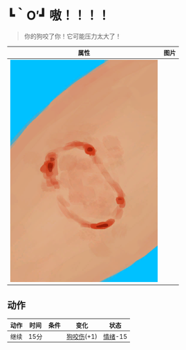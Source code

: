 # ┗｀O′┛ 嗷！！！！  
> 你的狗咬了你！它可能压力太大了！  
  
  属性  |   图片   
 ----  |  ----:   
   |  ![](Sprite/MacaqueBite.png)   
  
## 动作  
动作  |  时间  |  条件  |  变化  |  状态  
----  |  ----  |  ----  |  ----  |  ----  
继续<br>  |  15分  |    |  [狗咬伤](W_DogBite.md)(+1)<br>  |  [情绪](Morale.md)-15  
